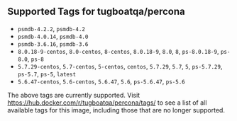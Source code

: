 ## Supported Tags for tugboatqa/percona

* `psmdb-4.2.2`, `psmdb-4.2`
* `psmdb-4.0.14`, `psmdb-4.0`
* `psmdb-3.6.16`, `psmdb-3.6`
* `8.0.18-9-centos`, `8.0-centos`, `8-centos`, `8.0.18-9`, `8.0`, `8`, `ps-8.0.18-9`, `ps-8.0`, `ps-8`
* `5.7.29-centos`, `5.7-centos`, `5-centos`, `centos`, `5.7.29`, `5.7`, `5`, `ps-5.7.29`, `ps-5.7`, `ps-5`, `latest`
* `5.6.47-centos`, `5.6-centos`, `5.6.47`, `5.6`, `ps-5.6.47`, `ps-5.6`

The above tags are currently supported. Visit https://hub.docker.com/r/tugboatqa/percona/tags/ to see a list of all available tags for this image, including those that are no longer supported.
